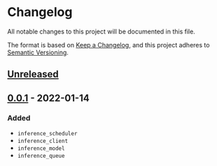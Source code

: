 # Changelog
All notable changes to this project will be documented in this file.

The format is based on [Keep a Changelog](https://keepachangelog.com/en/1.0.0/), and this project adheres to [Semantic Versioning](https://semver.org/spec/v2.0.0.html).

## [Unreleased]

## [0.0.1] - 2022-01-14
### Added
- `inference_scheduler`
- `inference_client`
- `inference_model`
- `inference_queue`

[Unreleased]: https://github.com/jacknurminen/torchdemon/compare/0.0.1...master
[0.0.1]: https://github.com/jacknurminen/torchdemon/tree/0.0.1
